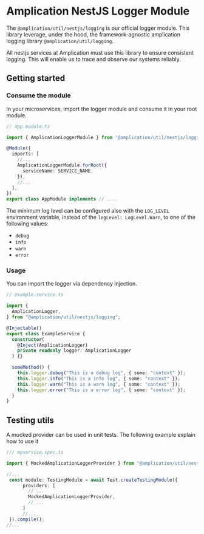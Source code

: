 # Amplication NestJS Logger Module

The `@amplication/util/nestjs/logging` is our official logger module. This library leverage, under the hood, the framework-agnostic amplication logging library `@amplication/util/logging`.

All nestjs services at Amplication must use this library to ensure consistent logging. This will enable us to trace and observe our systems reliably.

## Getting started

### Consume the module

In your microservices, import the logger module and consume it in your root module.

```ts
// app.module.ts

import { AmplicationLoggerModule } from '@amplication/util/nestjs/logging';

@Module({
  imports: [
    //...
    AmplicationLoggerModule.forRoot({
      serviceName: SERVICE_NAME,
    }),
    //...
  ],
})
export class AppModule implements // ....
```

The minimum log level can be configured also with the `LOG_LEVEL` environment variable, instead of the `logLevel: LogLevel.Warn`, to one of the following values:
- `debug`
- `info`
- `warn`
- `error`


### Usage

You can import the logger via dependency injection.

```ts
// example.service.ts

import {
  AmplicationLogger,
} from "@amplication/util/nestjs/logging";

@Injectable()
export class ExampleService {
  constructor(
    @Inject(AmplicationLogger)
    private readonly logger: AmplicationLogger
  ) {}

  someMethod() {
    this.logger.debug("This is a debug log", { some: "context" });
    this.logger.info("This is a info log", { some: "context" });
    this.logger.warn("This is a warn log", { some: "context" });
    this.logger.error("This is a error log", { some: "context" });
  }
}
```


## Testing utils

A mocked provider can be used in unit tests. 
The following example explain how to use it

```ts
/// myservice.spec.ts

import { MockedAmplicationLoggerProvider } from "@amplication/util/nestjs/logging/test-utils";

//...
 const module: TestingModule = await Test.createTestingModule({
      providers: [
        // ... 
        MockedAmplicationLoggerProvider,
        // ...
      ]
      //...
 }).compile();
//...
```